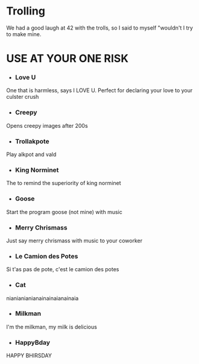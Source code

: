 # Trolling
We had a good laugh at 42 with the trolls, so I said to myself "wouldn't I try to make mine.

<h1>USE AT YOUR ONE RISK</h1>

- <h3>Love U</h3>
One that is harmless, says I LOVE U. Perfect for declaring your love to your culster crush

- <h3>Creepy</h3>
Opens creepy images after 200s

- <h3>Trollakpote</h3>
Play alkpot and vald

- <h3>King Norminet</h3>
The to remind the superiority of king norminet

- <h3>Goose</h3>
Start the program goose (not mine) with music

- <h3>Merry Chrismass</h3>
Just say merry chrismass with music to your coworker

- <h3>Le Camion des Potes </h3>
Si t'as pas de pote, c'est le camion des potes

- <h3>Cat</h3>
nianianianianainainaianainaia

- <h3>Milkman</h3>
I'm the milkman, my milk is delicious

- <h3>HappyBday</h3>
HAPPY BHIRSDAY

